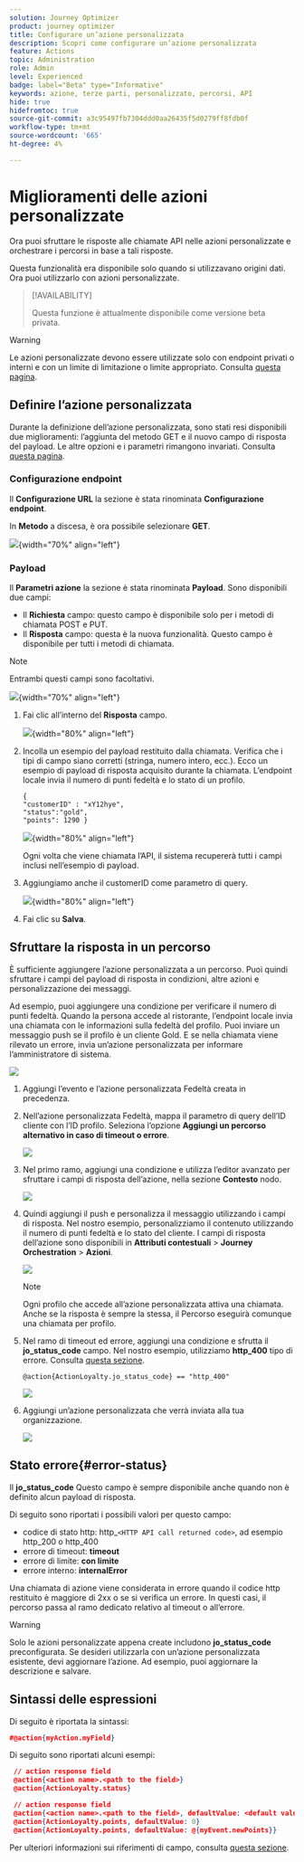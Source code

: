 ```yaml
---
solution: Journey Optimizer
product: journey optimizer
title: Configurare un’azione personalizzata
description: Scopri come configurare un’azione personalizzata
feature: Actions
topic: Administration
role: Admin
level: Experienced
badge: label="Beta" type="Informative"
keywords: azione, terze parti, personalizzato, percorsi, API
hide: true
hidefromtoc: true
source-git-commit: a3c95497fb7304ddd0aa26435f5d0279ff8fdb0f
workflow-type: tm+mt
source-wordcount: '665'
ht-degree: 4%

---
```


# Miglioramenti delle azioni personalizzate

Ora puoi sfruttare le risposte alle chiamate API nelle azioni personalizzate e orchestrare i percorsi in base a tali risposte.

Questa funzionalità era disponibile solo quando si utilizzavano origini dati. Ora puoi utilizzarlo con azioni personalizzate.

>[!AVAILABILITY]
>
>Questa funzione è attualmente disponibile come versione beta privata.

>[!WARNING]
>
>Le azioni personalizzate devono essere utilizzate solo con endpoint privati o interni e con un limite di limitazione o limite appropriato. Consulta [questa pagina](../configuration/external-systems.md).

## Definire l’azione personalizzata

Durante la definizione dell’azione personalizzata, sono stati resi disponibili due miglioramenti: l’aggiunta del metodo GET e il nuovo campo di risposta del payload. Le altre opzioni e i parametri rimangono invariati. Consulta [questa pagina](../action/about-custom-action-configuration.md).

### Configurazione endpoint

Il **Configurazione URL** la sezione è stata rinominata **Configurazione endpoint**.

In **Metodo** a discesa, è ora possibile selezionare **GET**.

![](assets/action-response1.png){width="70%" align="left"}

### Payload

Il **Parametri azione** la sezione è stata rinominata **Payload**. Sono disponibili due campi:

* Il **Richiesta** campo: questo campo è disponibile solo per i metodi di chiamata POST e PUT.
* Il **Risposta** campo: questa è la nuova funzionalità. Questo campo è disponibile per tutti i metodi di chiamata.

>[!NOTE]
> 
>Entrambi questi campi sono facoltativi.

![](assets/action-response2.png){width="70%" align="left"}

1. Fai clic all’interno del **Risposta** campo.

   ![](assets/action-response3.png){width="80%" align="left"}

1. Incolla un esempio del payload restituito dalla chiamata. Verifica che i tipi di campo siano corretti (stringa, numero intero, ecc.). Ecco un esempio di payload di risposta acquisito durante la chiamata. L’endpoint locale invia il numero di punti fedeltà e lo stato di un profilo.

   ```
   {
   "customerID" : "xY12hye",    
   "status":"gold",
   "points": 1290 }
   ```

   ![](assets/action-response4.png){width="80%" align="left"}

   Ogni volta che viene chiamata l’API, il sistema recupererà tutti i campi inclusi nell’esempio di payload.

1. Aggiungiamo anche il customerID come parametro di query.

   ![](assets/action-response9.png){width="80%" align="left"}

1. Fai clic su **Salva**.

## Sfruttare la risposta in un percorso

È sufficiente aggiungere l’azione personalizzata a un percorso. Puoi quindi sfruttare i campi del payload di risposta in condizioni, altre azioni e personalizzazione dei messaggi.

Ad esempio, puoi aggiungere una condizione per verificare il numero di punti fedeltà. Quando la persona accede al ristorante, l’endpoint locale invia una chiamata con le informazioni sulla fedeltà del profilo. Puoi inviare un messaggio push se il profilo è un cliente Gold. E se nella chiamata viene rilevato un errore, invia un’azione personalizzata per informare l’amministratore di sistema.

![](assets/action-response5.png)

1. Aggiungi l’evento e l’azione personalizzata Fedeltà creata in precedenza.

1. Nell’azione personalizzata Fedeltà, mappa il parametro di query dell’ID cliente con l’ID profilo. Seleziona l’opzione **Aggiungi un percorso alternativo in caso di timeout o errore**.

   ![](assets/action-response10.png)

1. Nel primo ramo, aggiungi una condizione e utilizza l’editor avanzato per sfruttare i campi di risposta dell’azione, nella sezione **Contesto** nodo.

   ![](assets/action-response6.png)

1. Quindi aggiungi il push e personalizza il messaggio utilizzando i campi di risposta. Nel nostro esempio, personalizziamo il contenuto utilizzando il numero di punti fedeltà e lo stato del cliente. I campi di risposta dell’azione sono disponibili in **Attributi contestuali** > **Journey Orchestration** > **Azioni**.

   ![](assets/action-response8.png)

   >[!NOTE]
   >
   >Ogni profilo che accede all’azione personalizzata attiva una chiamata. Anche se la risposta è sempre la stessa, il Percorso eseguirà comunque una chiamata per profilo.

1. Nel ramo di timeout ed errore, aggiungi una condizione e sfrutta il **jo_status_code** campo. Nel nostro esempio, utilizziamo
   **http_400** tipo di errore. Consulta [questa sezione](#error-status).

   ```
   @action{ActionLoyalty.jo_status_code} == "http_400"
   ```

   ![](assets/action-response7.png)

1. Aggiungi un’azione personalizzata che verrà inviata alla tua organizzazione.

   ![](assets/action-response11.png)

## Stato errore{#error-status}

Il **jo_status_code** Questo campo è sempre disponibile anche quando non è definito alcun payload di risposta.

Di seguito sono riportati i possibili valori per questo campo:

* codice di stato http: http_`<HTTP API call returned code>`, ad esempio http_200 o http_400
* errore di timeout: **timeout**
* errore di limite: **con limite**
* errore interno: **internalError**

Una chiamata di azione viene considerata in errore quando il codice http restituito è maggiore di 2xx o se si verifica un errore. In questi casi, il percorso passa al ramo dedicato relativo al timeout o all’errore.

>[!WARNING]
>
>Solo le azioni personalizzate appena create includono **jo_status_code** preconfigurata. Se desideri utilizzarla con un’azione personalizzata esistente, devi aggiornare l’azione. Ad esempio, puoi aggiornare la descrizione e salvare.

## Sintassi delle espressioni

Di seguito è riportata la sintassi:

```json
#@action{myAction.myField} 
```

Di seguito sono riportati alcuni esempi:

```json
 // action response field
 @action{<action name>.<path to the field>}
 @action{ActionLoyalty.status}
```

```json
 // action response field
 @action{<action name>.<path to the field>, defaultValue: <default value expression>}
 @action{ActionLoyalty.points, defaultValue: 0}
 @action{ActionLoyalty.points, defaultValue: @{myEvent.newPoints}}
```

Per ulteriori informazioni sui riferimenti di campo, consulta [questa sezione](../building-journeys/expression/field-references.md).
